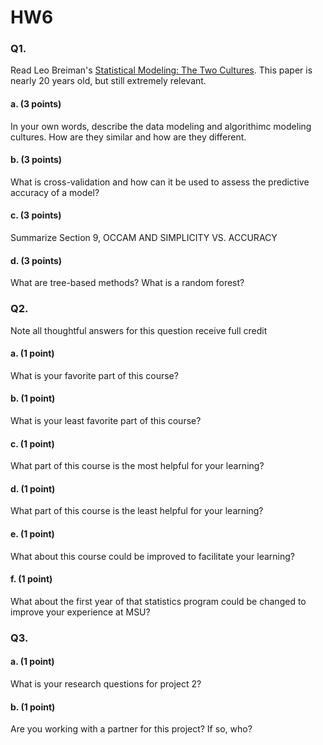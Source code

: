 # HW6

### Q1. 
Read Leo Breiman's [Statistical Modeling: The Two Cultures](https://projecteuclid.org/download/pdf_1/euclid.ss/1009213726). This paper is nearly 20 years old, but still extremely relevant.

#### a. (3 points) 
In your own words, describe the data modeling and algorithimc modeling cultures. How are they similar and how are they different.

#### b. (3 points)
What is cross-validation and how can it be used to assess the predictive accuracy of a model?

#### c. (3 points)
Summarize Section 9, OCCAM AND SIMPLICITY VS. ACCURACY

#### d. (3 points)
What are tree-based methods? What is a random forest?

### Q2. 
Note all thoughtful answers for this question receive full credit

#### a. (1 point) 
What is your favorite part of this course?

#### b. (1 point)
What is your least favorite part of this course?

#### c. (1 point)
What part of this course is the most helpful for your learning?

#### d. (1 point)
What part of this course is the least helpful for your learning?

#### e. (1 point)
What about this course could be improved to facilitate your learning?

#### f. (1 point)
What about the first year of that statistics program could be changed to improve your experience at MSU?

### Q3. 

#### a. (1 point) 
What is your research questions for project 2?

#### b. (1 point) 
Are you working with a partner for this project? If so, who?


